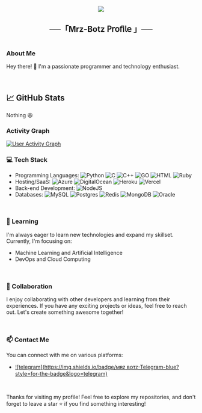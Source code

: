 <p align="center">
  <img src="https://readme-typing-svg.herokuapp.com?color=DC143C&center=true&lines=Welcome+to+My+GitHub+Profile;Exploring+the+world+of+code;Sharing+my+projects+and+learnings;Enjoy+your+stay!&width=600&height=180">
</p>

<h2 align="center">
    ──「Mrz-Botz 𝖯𝗋𝗈𝖿𝗂𝗅𝖾 」──
</h2>

<div style="display: flex;">
  <div style="flex: 1;">
    <h3>About Me</h3>
    <p>
      Hey there! 👋 I'm a passionate programmer and technology enthusiast.
<p align="center">

<br>

## 📈 GitHub Stats
 Nothing 😆

### Activity Graph

<a href="https://github.com/Infamous-Hydra/github-readme-activity-graph">
  <img alt="User Activity Graph" src="https://github-readme-activity-graph.vercel.app/graph/?username=MRZ-BOTZ&bg_color=282828&color=ebdbb2&line=83a598&point=ffffff&hide_border=true" />
</a>

### 💻 Tech Stack

- Programming Languages: ![Python](https://img.shields.io/badge/python-3670A0?style=for-the-badge&logo=python&logoColor=ffdd54) ![C](https://img.shields.io/badge/c-%2300599C.svg?style=for-the-badge&logo=c&logoColor=white) ![C++](https://img.shields.io/badge/c++-%2300599C.svg?style=for-the-badge&logo=c%2B%2B&logoColor=white) ![GO](https://img.shields.io/badge/go-%2300ADD8.svg?style=for-the-badge&logo=go&logoColor=white) ![HTML](https://img.shields.io/badge/HTML5-E34F26?style=for-the-badge&logo=html5&logoColor=white) ![Ruby](https://img.shields.io/badge/ruby-%23CC342D.svg?style=for-the-badge&logo=ruby&logoColor=white)
- Hosting/SaaS: ![Azure](https://img.shields.io/badge/azure-%230072C6.svg?style=for-the-badge&logo=azure-devops&logoColor=white) ![DigitalOcean](https://img.shields.io/badge/DigitalOcean-%230167ff.svg?style=for-the-badge&logo=digitalOcean&logoColor=white) ![Heroku](https://img.shields.io/badge/heroku-%23430098.svg?style=for-the-badge&logo=heroku&logoColor=white) ![Vercel](https://img.shields.io/badge/vercel-%23000000.svg?style=for-the-badge&logo=vercel&logoColor=white)
- Back-end Development: ![NodeJS](https://img.shields.io/badge/node.js-6DA55F?style=for-the-badge&logo=node.js&logoColor=white)
- Databases: ![MySQL](https://img.shields.io/badge/mysql-%2300f.svg?style=for-the-badge&logo=mysql&logoColor=white) ![Postgres](https://img.shields.io/badge/postgres-%23316192.svg?style=for-the-badge&logo=postgresql&logoColor=white) ![Redis](https://img.shields.io/badge/redis-%23DD0031.svg?style=for-the-badge&logo=redis&logoColor=white) ![MongoDB](https://img.shields.io/badge/MongoDB-%234ea94b.svg?style=for-the-badge&logo=mongodb&logoColor=white) ![Oracle](https://img.shields.io/badge/Oracle-F80000?style=for-the-badge&logo=oracle&logoColor=white)

<br>

### 🌱 Learning

I'm always eager to learn new technologies and expand my skillset. Currently, I'm focusing on:

- Machine Learning and Artificial Intelligence
- DevOps and Cloud Computing

<br>

### 🤝 Collaboration

I enjoy collaborating with other developers and learning from their experiences. If you have any exciting projects or ideas, feel free to reach out. Let's create something awesome together!

<br>

### 📫 Contact Me

You can connect with me on various platforms:

- [![telegram](https://img.shields.io/badge/ᴍʀᴢ ʙᴏᴛᴢ-Telegram-blue?style=for-the-badge&logo=telegram)](https://t.me/XBOTSUPPORTS)

<br>

Thanks for visiting my profile! Feel free to explore my repositories, and don't forget to leave a star ⭐️ if you find something interesting!
